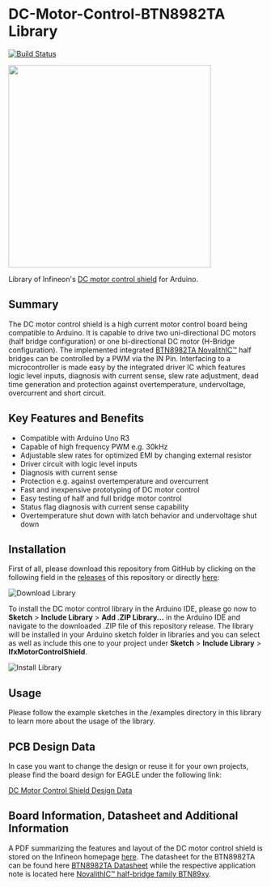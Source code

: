 # DC-Motor-Control-BTN8982TA Library

[![Build Status](https://travis-ci.org/Infineon/DC-Motor-Control-BTN8982TA.svg?branch=master)](https://travis-ci.org/Infineon/DC-Motor-Control-BTN8982TA)

<img src="https://github.com/Infineon/Assets/blob/master/Pictures/DC-Motor-Control.jpg" width="400"> 

Library of Infineon's [DC motor control shield](https://www.infineon.com/cms/en/product/productType.html?productType=5546d4624ad04ef9014b07c0c07922e0) for Arduino. 

## Summary
The DC motor control shield is a high current motor control board being compatible to Arduino. It is capable to drive two uni-directional DC motors (half bridge configuration) or one bi-directional DC motor (H-Bridge configuration). The implemented integrated [BTN8982TA NovalithIC™](https://www.infineon.com/cms/de/product/power/motor-control-and-gate-driver-ics/intelligent-motor-control-ics/single-half-bridge-driver/BTN8982TA/productType.html?productType=db3a30443ef951e3013f0f6c88742068) half bridges can be controlled by a PWM via the IN Pin. Interfacing to a microcontroller is made easy by the integrated driver IC which features logic level inputs, diagnosis with current sense, slew rate adjustment, dead time generation and protection against overtemperature, undervoltage, overcurrent and short circuit.

## Key Features and Benefits
* Compatible with Arduino Uno R3
* Capable of high frequency PWM e.g. 30kHz
* Adjustable slew rates for optimized EMI by changing external resistor
* Driver circuit with logic level inputs
* Diagnosis with current sense
* Protection e.g. against overtemperature and overcurrent
* Fast and inexpensive prototyping of DC motor control
* Easy testing of half and full bridge motor control
* Status flag diagnosis with current sense capability
* Overtemperature shut down with latch behavior and undervoltage shut down

## Installation
First of all, please download this repository from GitHub by clicking on the following field in the [releases](https://github.com/Infineon/DC-Motor-Control-BTN8982TA/releases) of this repository or directly [here](https://github.com/Infineon/DC-Motor-Control-BTN8982TA/releases/download/V1.0.0/IFX-DC-Motor-Control.zip):

![Download Library](https://raw.githubusercontent.com/infineon/assets/master/Pictures/DL_DC_Mot_Rel.png)

To install the DC motor control library in the Arduino IDE, please go now to **Sketch** > **Include Library** > **Add .ZIP Library...** in the Arduino IDE and navigate to the downloaded .ZIP file of this repository release. The library will be installed in your Arduino sketch folder in libraries and you can select as well as include this one to your project under **Sketch** > **Include Library** > **IfxMotorControlShield**. 

![Install Library](https://raw.githubusercontent.com/infineon/assets/master/Pictures/Library_Install_ZIP.png)

## Usage
Please follow the example sketches in the /examples directory in this library to learn more about the usage of the library.

## PCB Design Data
In case you want to change the design or reuse it for your own projects, please find the board design for EAGLE under the following link:

[DC Motor Control Shield Design Data](https://www.infineon.com/dgdl/Infineon-DC_Motor_Control_Shield-PCB-v01_00-EN.zip?fileId=5546d4624cb7f111014cc23eebe1325f&sd=t)

## Board Information, Datasheet and Additional Information
A PDF summarizing the features and layout of the DC motor control shield is stored on the Infineon homepage [here](https://www.infineon.com/dgdl/Infineon-Motor_Control_Shield_with_BTN8982TA_for_Arduino-UM-v01_00-EN.pdf?fileId=5546d4624ca27d02014cb20b89867eed).
The datasheet for the BTN8982TA can be found here [BTN8982TA Datasheet](https://www.infineon.com/dgdl/Infineon-BTN8982TA-DS-v01_00-EN.pdf?fileId=db3a30433fa9412f013fbe32289b7c17) while the respective application note is located here [NovalithIC™ half-bridge family BTN89xy](https://www.infineon.com/dgdl/Infineon-NovalithIC_BTN89x0-x2-AN-v00_05-EN.pdf?fileId=db3a30433fa9412f013fc8d88e3d430a).

